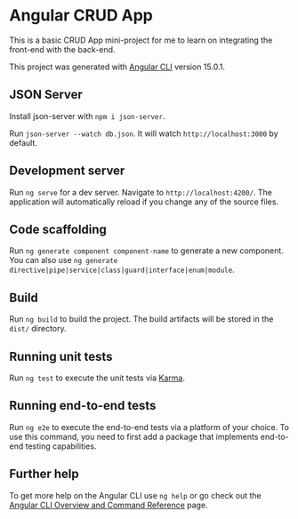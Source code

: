 # Angular CRUD App

This is a basic CRUD App mini-project for me to learn on integrating the front-end with the back-end.

This project was generated with [Angular CLI](https://github.com/angular/angular-cli) version 15.0.1.

## JSON Server

Install json-server with `npm i json-server`.

Run `json-server --watch db.json`. It will watch `http://localhost:3000` by default.

## Development server

Run `ng serve` for a dev server. Navigate to `http://localhost:4200/`. The application will automatically reload if you change any of the source files.

## Code scaffolding

Run `ng generate component component-name` to generate a new component. You can also use `ng generate directive|pipe|service|class|guard|interface|enum|module`.

## Build

Run `ng build` to build the project. The build artifacts will be stored in the `dist/` directory.

## Running unit tests

Run `ng test` to execute the unit tests via [Karma](https://karma-runner.github.io).

## Running end-to-end tests

Run `ng e2e` to execute the end-to-end tests via a platform of your choice. To use this command, you need to first add a package that implements end-to-end testing capabilities.

## Further help

To get more help on the Angular CLI use `ng help` or go check out the [Angular CLI Overview and Command Reference](https://angular.io/cli) page.
